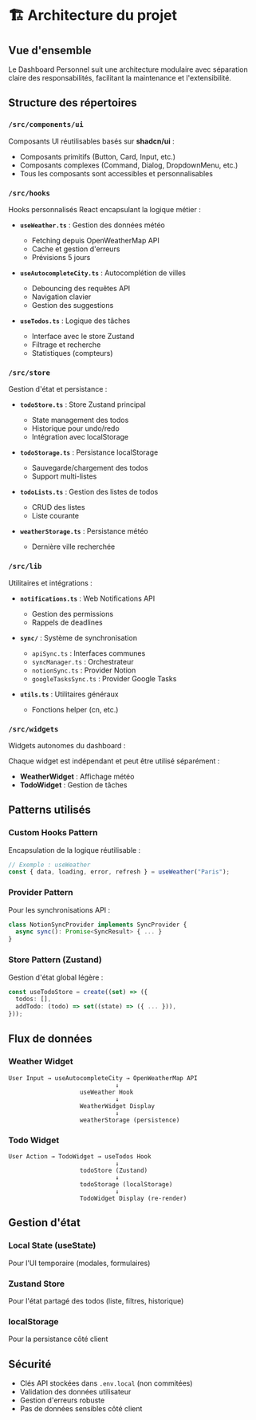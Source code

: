 # 🏗️ Architecture du projet

## Vue d'ensemble

Le Dashboard Personnel suit une architecture modulaire avec séparation claire des responsabilités, facilitant la maintenance et l'extensibilité.

## Structure des répertoires

### `/src/components/ui`
Composants UI réutilisables basés sur **shadcn/ui** :
- Composants primitifs (Button, Card, Input, etc.)
- Composants complexes (Command, Dialog, DropdownMenu, etc.)
- Tous les composants sont accessibles et personnalisables

### `/src/hooks`
Hooks personnalisés React encapsulant la logique métier :

- **`useWeather.ts`** : Gestion des données météo
  - Fetching depuis OpenWeatherMap API
  - Cache et gestion d'erreurs
  - Prévisions 5 jours
  
- **`useAutocompleteCity.ts`** : Autocomplétion de villes
  - Debouncing des requêtes API
  - Navigation clavier
  - Gestion des suggestions
  
- **`useTodos.ts`** : Logique des tâches
  - Interface avec le store Zustand
  - Filtrage et recherche
  - Statistiques (compteurs)

### `/src/store`
Gestion d'état et persistance :

- **`todoStore.ts`** : Store Zustand principal
  - State management des todos
  - Historique pour undo/redo
  - Intégration avec localStorage
  
- **`todoStorage.ts`** : Persistance localStorage
  - Sauvegarde/chargement des todos
  - Support multi-listes
  
- **`todoLists.ts`** : Gestion des listes de todos
  - CRUD des listes
  - Liste courante
  
- **`weatherStorage.ts`** : Persistance météo
  - Dernière ville recherchée

### `/src/lib`
Utilitaires et intégrations :

- **`notifications.ts`** : Web Notifications API
  - Gestion des permissions
  - Rappels de deadlines
  
- **`sync/`** : Système de synchronisation
  - `apiSync.ts` : Interfaces communes
  - `syncManager.ts` : Orchestrateur
  - `notionSync.ts` : Provider Notion
  - `googleTasksSync.ts` : Provider Google Tasks
  
- **`utils.ts`** : Utilitaires généraux
  - Fonctions helper (cn, etc.)

### `/src/widgets`
Widgets autonomes du dashboard :

Chaque widget est indépendant et peut être utilisé séparément :
- **WeatherWidget** : Affichage météo
- **TodoWidget** : Gestion de tâches

## Patterns utilisés

### Custom Hooks Pattern
Encapsulation de la logique réutilisable :

```typescript
// Exemple : useWeather
const { data, loading, error, refresh } = useWeather("Paris");
```

### Provider Pattern
Pour les synchronisations API :

```typescript
class NotionSyncProvider implements SyncProvider {
  async sync(): Promise<SyncResult> { ... }
}
```

### Store Pattern (Zustand)
Gestion d'état global légère :

```typescript
const useTodoStore = create((set) => ({
  todos: [],
  addTodo: (todo) => set((state) => ({ ... })),
}));
```

## Flux de données

### Weather Widget
```
User Input → useAutocompleteCity → OpenWeatherMap API
                              ↓
                    useWeather Hook
                              ↓
                    WeatherWidget Display
                              ↓
                    weatherStorage (persistence)
```

### Todo Widget
```
User Action → TodoWidget → useTodos Hook
                              ↓
                    todoStore (Zustand)
                              ↓
                    todoStorage (localStorage)
                              ↓
                    TodoWidget Display (re-render)
```

## Gestion d'état

### Local State (useState)
Pour l'UI temporaire (modales, formulaires)

### Zustand Store
Pour l'état partagé des todos (liste, filtres, historique)

### localStorage
Pour la persistance côté client

## Sécurité

- Clés API stockées dans `.env.local` (non commitées)
- Validation des données utilisateur
- Gestion d'erreurs robuste
- Pas de données sensibles côté client

